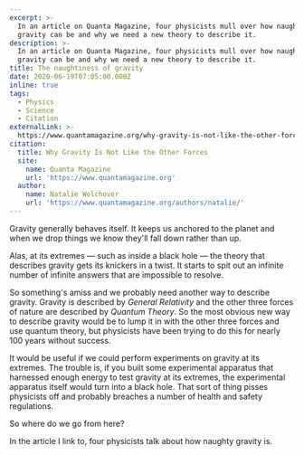 ```yaml
---
excerpt: >-
  In an article on Quanta Magazine, four physicists mull over how naughty
  gravity can be and why we need a new theory to describe it.
description: >-
  In an article on Quanta Magazine, four physicists mull over how naughty
  gravity can be and why we need a new theory to describe it.
title: The naughtiness of gravity
date: 2020-06-19T07:05:00.000Z
inline: true
tags:
  - Physics
  - Science
  - Citation
externalLink: >-
  https://www.quantamagazine.org/why-gravity-is-not-like-the-other-forces-20200615/
citation:
  title: Why Gravity Is Not Like the Other Forces
  site:
    name: Quanta Magazine
    url: 'https://www.quantamagazine.org'
  author:
    name: Natalie Wolchover
    url: 'https://www.quantamagazine.org/authors/natalie/'
---
```

Gravity generally behaves itself. It keeps us anchored to the planet and when we drop things we know they'll fall down rather than up.

Alas, at its extremes — such as inside a black hole — the theory that describes gravity gets its knickers in a twist. It starts to spit out an infinite number of infinite answers that are impossible to resolve.

So something's amiss and we probably need another way to describe gravity. Gravity is described by *General Relativity* and the other three forces of nature are described by *Quantum Theory*. So the most obvious new way to describe gravity would be to lump it in with the other three forces and use quantum theory, but physicists have been trying to do this for nearly 100 years without success.

It would be useful if we could perform experiments on gravity at its extremes. The trouble is, if you built some experimental apparatus that harnessed enough energy to test gravity at its extremes, the experimental apparatus itself would turn into a black hole. That sort of thing pisses physicists off and probably breaches a number of health and safety regulations.

So where do we go from here?

In the article I link to, four physicists talk about how naughty gravity is.



